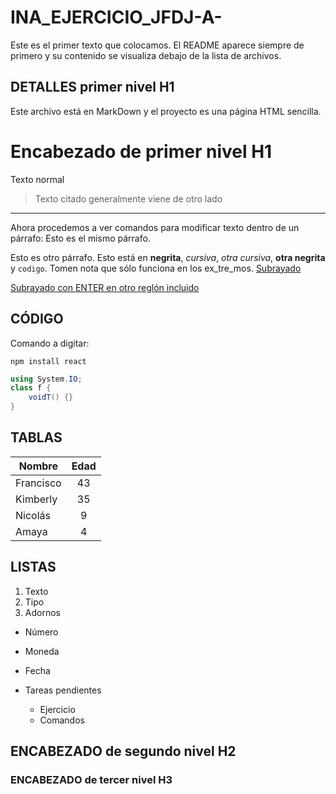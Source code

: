 # INA_EJERCICIO_JFDJ-A-
Este es el primer texto que colocamos.  El README aparece siempre de primero y su contenido se visualiza debajo de la lista de archivos.

## DETALLES primer nivel H1
Este archivo está en MarkDown y el proyecto es una página HTML sencilla.

# Encabezado de primer nivel H1

Texto normal
> Texto citado
> generalmente viene
> de otro lado

-----
Ahora procedemos a ver comandos para modificar texto dentro de un párrafo:
Esto es el mismo párrafo.

Esto es otro párrafo. Esto está en **negrita**, _cursiva_, *otra cursiva*, __otra negrita__ y `codigo`. Tomen nota que sólo funciona en los ex_tre_mos. 
<u>Subrayado</u>

<u>Subrayado con ENTER en otro reglón incluido</u>

## CÓDIGO
Comando a digitar:
```
npm install react
```

``` csharp
using System.IO;
class f {
    voidT() {}
}
```

<!-- Comentario -->

## TABLAS
|      Nombre | Edad |
|-------------|:----:|
|Francisco    | 43   |
|Kimberly     | 35   |
|Nicolás      | 9    |
|Amaya        | 4    |

## LISTAS
1. Texto
2. Tipo
3. Adornos

- Número
- Moneda
- Fecha

- Tareas pendientes
    - Ejercicio
    - Comandos

## ENCABEZADO de segundo nivel H2

### ENCABEZADO de tercer nivel H3
